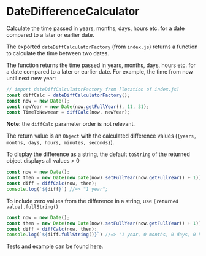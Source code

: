 # DateDifferenceCalculator
Calculate the time passed in years, months, days, hours etc. for a date compared to a later or earlier date.

The exported `dateDiffCalculatorFactory` (from `index.js`) returns a function to calculate the time between two dates.

The function returns the time passed in years, months, days, hours etc. for a date compared to a later or earlier date.
For example, the time from now until next new year:

```js
// import dateDiffCalculatorFactory from [location of index.js]
const diffCalc = dateDiffCalculatorFactory();
const now = new Date();
const newYear = new Date(now.getFullYear(), 11, 31);
const TimeToNewYear = diffCalc(now, newYear);
```

**Note**: the `diffCalc` parameter order is not relevant.

The return value is an `Object` with the calculated difference values (`{years, months, days, hours, minutes, seconds}`).

To display the difference as a string, the default `toString` of the returned object displays all values > 0

```js
const now = new Date();
const then = new Date(new Date(now).setFullYear(now.getFullYear() + 1));
const diff = diffCalc(now, then);
console.log(`${diff}`) //=> "1 year";
```

To include zero values from the difference in a string, use `[returned value].fullString()`

```js
const now = new Date();
const then = new Date(new Date(now).setFullYear(now.getFullYear() + 1));
const diff = diffCalc(now, then);
console.log(`${diff.fullString()}`) //=> "1 year, 0 months, 0 days, 0 hours, 0 minutes and 0 seconds";
```

Tests and example can be found [here]("https://kooiinc.github.io/DateDifferenceCalculator/ExamplesAndTests/").
